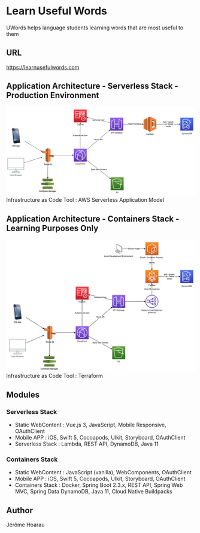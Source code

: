 # Learn Useful Words
UWords helps language students learning words that are most useful to them

## URL
https://learnusefulwords.com

## Application Architecture - Serverless Stack - Production Environment
![application_architecture](/misc/application_architecture_serverless.png)
Infrastructure as Code Tool : AWS Serverless Application Model

## Application Architecture - Containers Stack - Learning Purposes Only
![application_architecture](/misc/application_architecture_containers.png)
Infrastructure as Code Tool : Terraform

## Modules
### Serverless Stack
* Static WebContent : Vue.js 3, JavaScript, Mobile Responsive, OAuthClient
* Mobile APP : iOS, Swift 5, Cocoapods, UIkit, Storyboard, OAuthClient
* Serverless Stack : Lambda, REST API, DynamoDB, Java 11
### Containers Stack
* Static WebContent : JavaScript (vanilla), WebComponents, OAuthClient
* Mobile APP : iOS, Swift 5, Cocoapods, UIkit, Storyboard, OAuthClient
* Containers Stack : Docker, Spring Boot 2.3.x, REST API, Spring Web MVC, Spring Data DynamoDB, Java 11, Cloud Native Buildpacks

## Author
Jérôme Hoarau
